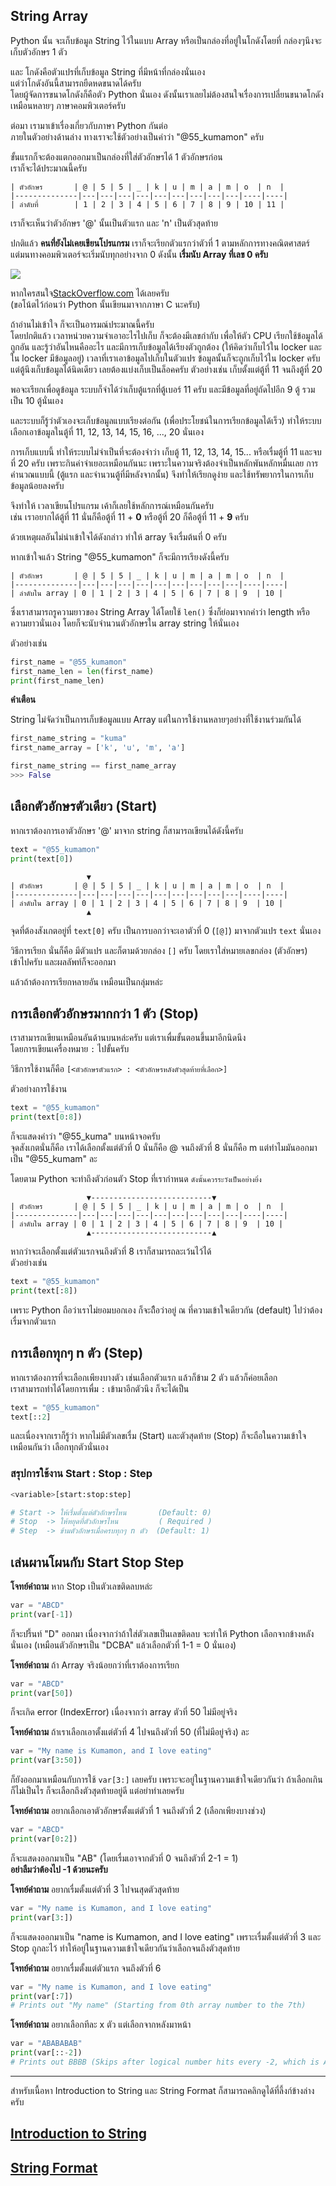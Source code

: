 ## String Array
Python นั้น จะเก็บข้อมูล String ไว้ในแบบ Array หรือเป็นกล่องที่อยู่ในโกดังโดยที่ กล่องๆนึงจะเก็บตัวอักษร 1 ตัว 

และ โกดังคือตัวแปรที่เก็บข้อมูล String ที่มีหน้าที่กล่องนั่นเอง<br>
แต่ว่าโกดังอันนี้สามารถยืดหดขนาดได้ครับ <br> โดยผู้จัดการขนาดโกดังก็คือตัว Python นั่นเอง
ดังนั้นเราเลยไม่ต้องสนใจเรื่องการเปลี่ยนขนาดโกดัง เหมือนหลายๆ ภาษาคอมพิวเตอร์ครับ

ต่อมา เรามาเข้าเรื่องเกี่ยวกับภาษา Python กันต่อ<br>
ภายในตัวอย่างด้านล่าง ทางเราจะใช้ตัวอย่างเป็นคำว่า "@55_kumamon" ครับ

ขั้นแรกก็จะต้องแตกออกมาเป็นกล่องที่ใส่ตัวอักษรได้ 1 ตัวอักษรก่อน<br>
เราก็จะได้ประมาณนี้ครับ
```
| ตัวอักษร       | @ | 5 | 5 | _ | k | u | m | a | m | o  | n  |
|--------------|---|---|---|---|---|---|---|---|---|----|----|
| ลำดับที่        | 1 | 2 | 3 | 4 | 5 | 6 | 7 | 8 | 9 | 10 | 11 |
```

เราก็จะเห็นว่าตัวอักษร '@' นั้นเป็นตัวแรก และ 'n' เป็นตัวสุดท้าย

ปกติแล้ว **คนที่ยังไม่เคยเขียนโปรแกรม** เราก็จะเรียกตัวแรกว่าตัวที่ 1 ตามหลักการทางคณิตศาสตร์<br>
แต่มนทางคอมพิวเตอร์จะเริ่มนับทุกอย่างจาก 0 ดังนั้น **เรื่มนับ Array ที่เลข 0 ครับ**

![](https://i.redd.it/iwnqgrrbls5z.png)

หากใครสนใจ[StackOverflow.com](https://stackoverflow.com/questions/7320686/why-does-the-indexing-start-with-zero-in-c) ได้เลยครับ<br>(ขอโน้ตไว้ก่อนว่า Python นั้นเขียนมาจากภาษา C นะครับ)

ถ้าอ่านไม่เข้าใจ ก็จะเป็นอารมณ์ประมาณนี้ครับ<br>
โดยปกติแล้ว เวลาหน่วยความจำเอาอะไรไปเก็บ ก็จะต้องมีเลขกำกับ เพื่อให้ตัว CPU เรียกใช้ข้อมูลได้ถูกอัน และรู้ว่าอันไหนคืออะไร และมีการเก็บข้อมูลได้เรียงตัวถูกต้อง (ให้คิดว่าเก็บไว้ใน locker และใน locker มีข้อมูลอยู่) เวลาที่เราเอาข้อมูลไปเก็บในตัวแปร ข้อมูลนั้นก็จะถูกเก็บไว้ใน locker ครับ แต่ตู้นึงเก็บข้อมูลได้นิดเดียว เลยต้องแบ่งเก็บเป็นล็อคครับ ตัวอย่างเช่น เก็บตั้งแต่ตู้ที่ 11 จนถึงตู้ที่ 20

พอจะเรียกเพื่อดูข้อมูล ระบบก็จำได้ว่าเก็บตู้แรกที่ตู้เบอร์ 11 ครับ และมีข้อมูลที่อยู่ถัดไปอีก 9 ตู้ รวมเป็น 10 ตู้นั่นเอง

และระบบก็รู้ว่าตัวเองจะเก็บข้อมูลแบบเรียงต่อกัน (เพื่อประโยชน์ในการเรียกข้อมูลได้เร็ว) ทำให้ระบบเลือกเอาข้อมูลในตู้ที่ 11, 12, 13, 14, 15, 16, ..., 20 นั่นเอง

การเก็บแบบนี้ ทำให้ระบบไม่จำเป็นที่จะต้องจำว่า เก็บตู้ 11, 12, 13, 14, 15... หรือเรื่มตู้ที่ 11 และจบที่ 20 ครับ เพราะกินค่าจำเยอะเหมือนกันนะ เพราะในความจริงต้องจำเป็นหลักพันหลักหมื่นเลย การคำนวณแบบนี้ (ตู้แรก และจำนวนตู้ที่มีหลังจากนั้น) จึงทำให้เรียกดูง่าย และใช้ทรัพยากรในการเก็บข้อมูลน้อยลงครับ

จึงทำให้ เวลาเขียนโปรแกรม เค้าก็เลยใช้หลักการณ์เหมือนกันครับ <br>
เช่น เราอยากได้ตู้ที่ 11 นั่นก็คือตู้ที่ 11 + **0** หรือตู้ที่ 20 ก็คือตู้ที่ 11 + **9** ครับ

ด้วยเหตุผลอันไม่น่าเข้าใจได้ดังกล่าว ทำให้ array จึงเรื่มต้นที่ 0 ครับ

หากเข้าใจแล้ว String "@55_kumamon" ก็จะมีการเรียงดังนี้ครับ
```
| ตัวอักษร       | @ | 5 | 5 | _ | k | u | m | a | m | o  | n  |
|--------------|---|---|---|---|---|---|---|---|---|----|----|
| ลำดับใน array | 0 | 1 | 2 | 3 | 4 | 5 | 6 | 7 | 8 | 9  | 10 |
```

ซึ่งเราสามารถรูความยาวของ String Array ได้โดยใช้ `len()` ซึ่งก็ย่อมาจากคำว่า length หรือความยาวนั่นเอง โดยก็จะนับจำนวนตัวอักษรใน array string ให้นั่นเอง

ตัวอย่างเช่น

```python
first_name = "@55_kumamon"
first_name_len = len(first_name)
print(first_name_len)
```

 **คำเตือน**

String ไม่จัดว่าเป็นการเก็บข้อมูลแบบ Array แต่ในการใช้งานหลายๆอย่างที่ใช้งานร่วมกันได้
```python
first_name_string = "kuma"
first_name_array = ['k', 'u', 'm', 'a']

first_name_string == first_name_array
>>> False
```

## เลือกตัวอักษรตัวเดียว (Start)
หากเราต้องการเอาตัวอักษร '@' มาจาก string ก็สามารถเขียนได้ดังนี้ครับ
```python
text = "@55_kumamon"
print(text[0])
```

```
                 ▼
| ตัวอักษร       | @ | 5 | 5 | _ | k | u | m | a | m | o  | n  |
|--------------|---|---|---|---|---|---|---|---|---|----|----|
| ลำดับใน array | 0 | 1 | 2 | 3 | 4 | 5 | 6 | 7 | 8 | 9  | 10 |
                 ▲
```

จุดที่ต้องสังเกตอยู่ที่ `text[0]` ครับ เป็นการบอกว่าจะเอาตัวที่ 0 (`[@]`) มาจากตัวแปร `text` นั่นเอง

วิธีการเรียก นั่นก็คือ มีตัวแปร และก็ตามด้วยกล่อง `[]` ครับ โดยเราใส่หมายเลขกล่อง (ตัวอักษร) เข้าไปครับ และผลลัพท์ก็จะออกมา

แล้วถ้าต้องการเรียกหลายอัน เหมือนเป็นกลุ่มหล่ะ

## การเลือกตัวอักษรมากกว่า 1 ตัว (Stop)
เราสามารถเขียนเหมือนอันด้านบนหล่ะครับ แต่เราเพื่มขั้นตอนขึ้นมาอีกนิดนึง<br>
โดยการเขียนเครื่องหมาย `:` ไปขั้นครับ

วิธีการใช้งานก็คือ `[<ตัวอักษรตัวแรก> : <ตัวอักษรหลังตัวสุดท้ายที่เลือก>]`


ตัวอย่างการใช้งาน
```python
text = "@55_kumamon"
print(text[0:8])
```
ก็จะแสดงคำว่า "@55_kuma" บนหน้าจอครับ<br>
จุดสังเกตนั่นก็คือ เราได้เลือกตั้งแต่ตัวที่ 0 นั่นก็คือ @ จนถึงตัวที่ 8 นั่นก็คือ m แต่ทำไมมันออกมาเป็น "@55_kumam" ละ

โดยตาม Python จะทำถึงตัวก่อนตัว Stop ที่เรากำหนด `ดังนั้นควรระวังเป็นอย่างยิ่ง`

```
                 ▼---------------------------▼
| ตัวอักษร       | @ | 5 | 5 | _ | k | u | m | a | m | o  | n  |
|--------------|---|---|---|---|---|---|---|---|---|----|----|
| ลำดับใน array | 0 | 1 | 2 | 3 | 4 | 5 | 6 | 7 | 8 | 9  | 10 |
                 ▲---------------------------▲
```

หากว่าจะเลือกตั้งแต่ตัวแรกจนถึงตัวที่ 8 เราก็สามารถละเว้นไว้ได้<br>
ตัวอย่างเช่น
```python
text = "@55_kumamon"
print(text[:8])
```
เพราะ Python ถือว่าเราไม่ยอมบอกเอง ก็จะถึือว่าอยู่ ณ ที่ความเข้าใจเดียวกัน (default) ไปว่าต้องเรื่มจากตัวแรก

## การเลือกทุกๆ n ตัว (Step)
หากเราต้องการที่จะเลือกเพียงบางตัว เช่นเลือกตัวแรก แล้วก็ข้าม 2 ตัว แล้วก็ค่อยเลือก<br>
เราสามารถทำได้โดยการเพื่ม `:` เข้ามาอีกตัวนึง ก็จะได้เป็น
```python
text = "@55_kumamon"
text[::2]
```

และเนื่องจากเราก็รู้ว่า หากไม่มีตัวเลขเรื่ม (Start) และตัวสุดท้าย (Stop) ก็จะถือในความเข้าใจเหมือนกันว่า เลือกทุกตัวนั่นเอง

### สรุปการใช้งาน Start : Stop : Step
```python
<variable>[start:stop:step]

# Start -> ให้เรื่มตั้งแต่ตัวอักษรไหน       (Default: 0)
# Stop  -> ให้หยุดที่ตัวอักษรไหน         ( Required )
# Step  -> ข้ามตัวอักษรเมื่อครบทุกๆ n ตัว  (Default: 1)
```

## เล่นผานโผนกับ Start Stop Step
**โจทย์คำถาม** หาก Stop เป็นตัวเลขติดลบหล่ะ
```python
var = "ABCD"
print(var[-1]) 
```
ก็จะปรี้นท์ "D" ออกมา เนื่องจากว่าถ้าใส่ตัวเลขเป็นเลขติดลบ จะทำให้ Python เลือกจากข้างหลังนั่นเอง (เหมือนตัวอักษรเป็น "DCBA" แล้วเลือกตัวที่ 1-1 = 0 นั่นเอง)

**โจทย์คำถาม** ถ้า Array จริงน้อยกว่าที่เราต้องการเรียก
```python
var = "ABCD"
print(var[50]) 
```
ก็จะเกิด error (IndexError) เนื่องจากว่า array ตัวที่ 50 ไม่มีอยู่จริง

**โจทย์คำถาม** ถ้าเราเลือกเอาตั้งแต่ตัวที่ 4 ไปจนถึงตัวที่ 50 (ที่ไม่มีอยู่จริง) ละ
```python
var = "My name is Kumamon, and I love eating"
print(var[3:50]) 
```
ก็ยังออกมาเหมือนกับการใช้ `var[3:]` เลยครับ เพราะจะอยู่ในฐานความเข้าใจเดียวกันว่า ถ้าเลือกเกินก็ไม่เป็นไร ก็จะเลือกถึงตัวสุดท้ายอยู่ดี แต่อย่าทำเลยครับ

**โจทย์คำถาม** อยากเลือกเอาตัวอักษรตั้งแต่ตัวที่ 1 จนถึงตัวที่ 2 (เลือกเพียงบางช่วง)
```python
var = "ABCD"
print(var[0:2])
```
ก็จะแสดงออกมาเป็น "AB" (โดยเรื่มเอาจากตัวที่ 0 จนถึงตัวที่ 2-1 = 1)<br>
**อย่าลืมว่าต้องไป -1 ด้วยนะครับ**

**โจทย์คำถาม** อยากเรื่มตั้งแต่ตัวที่ 3 ไปจนสุดตัวสุดท้าย
```python
var = "My name is Kumamon, and I love eating"
print(var[3:])
```
ก็จะแสดงออกมาเป็น "name is Kumamon, and I love eating" เพราะเรื่มตั้งแต่ตัวที่ 3 และ Stop ถูกละไว้ ทำให้อยู่ในฐานความเข้าใจเดียวกันว่าเลือกจนถึงตัวสุดท้าย

**โจทย์คำถาม** อยากเรื่มตั้งแต่ตัวแรก จนถึงตัวที่ 6
```python
var = "My name is Kumamon, and I love eating"
print(var[:7])
# Prints out "My name" (Starting from 0th array number to the 7th)
```

**โจทย์คำถาม** อยากเลือกทีละ x ตัว แต่เลือกจากหลังมาหน้า
```python
var = "ABABABAB"
print(var[::-2])
# Prints out BBBB (Skips after logical number hits every -2, which is A)
```

---

สำหรับเนื้อหา Introduction to String และ String Format ก็สามารถคลิกดูได้ที่ลี้งก์ข้างล่างครับ
## [Introduction to String](Python/String/)
## [String Format](Python/String/Format/)

